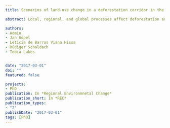 ```yaml
---
title: Scenarios of land-use change in a deforestation corridor in the Brazilian Amazon - combining two scales of analysis

abstract: Local, regional, and global processes affect deforestation and land-use changes in the Brazilian Amazon. Characteristics are - direct conversions from forest to pasture; regional processes of indirect land-use change, described by the conversion of pastures to cropland, which increases the demand for pastures elsewhere; and teleconnections, fueled by the global demands for soybeans as animal fodder. We modeled land-use changes for two scenarios Trend and Sustainable Development for a hot spot of land-use change along the BR-163 highway in Mato Grosso and Pará, Brazil. We investigated the differences between a coupled modeling approach, which incorporates indirect land-use change processes, and a noncoupled land-use model. We coupled the regional-scale LandSHIFT model, defined for Mato Grosso and Pará, with a subregional model, alucR, covering a selected corridor along the BR-163. The results indicated distinct land-use scenario outcomes from the coupled modeling approach and the subregional model quantification. We found the highest deforestation estimates returned from the subregional quantification of the Trend scenario. This originated from the strong local dynamics of past deforestation and land-use changes. Land-use changes exceeded the demands estimated at regional scale. We observed the lowest deforestation estimates at the subregional quantification of the Sustainable Development story line. We highlight that model coupling increased the representation of scenario outcomes at fine resolution while providing consistency across scales. However, distinct local dynamics were explicitly captured at subregional scale. The scenario result pinpoints the importance of policies to aim at the cattle ranching sector, to increase land tenure registration and enforcement of environmental laws.

authors:
- Admin
- Jan Göpel
- Letícia de Barros Viana Hissa
- Rüdiger Schaldach
- Tobia Lakes


date: "2017-03-01"
doi: ""
featured: false

projects:
- PhD
publication: In *Regional Environmnetal Change*
publication_short: In *REC*
publication_types:
- "2"
publishDate: "2017-03-01"
tags: [PhD]
---
```

